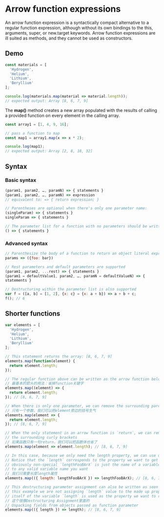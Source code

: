 # Arrow function expressions
An arrow function expression is a syntactically compact alternative to a regular function expression, although without its own bindings to the this, arguments, super, or new.target keywords. Arrow function expressions are ill suited as methods, and they cannot be used as constructors.

## Demo
```javascript
const materials = [
  'Hydrogen',
  'Helium',
  'Lithium',
  'Beryllium'
];

console.log(materials.map(material => material.length));
// expected output: Array [8, 6, 7, 9]
```

The **map()** method creates a new array populated with the results of calling a provided function on every element in the calling array.
```javascript
const array1 = [1, 4, 9, 16];

// pass a function to map
const map1 = array1.map(x => x * 2);

console.log(map1);
// expected output: Array [2, 8, 18, 32]
```

## Syntax

### Basic syntax
```javascript
(param1, param2, …, paramN) => { statements } 
(param1, param2, …, paramN) => expression
// equivalent to: => { return expression; }

// Parentheses are optional when there's only one parameter name:
(singleParam) => { statements }
singleParam => { statements }

// The parameter list for a function with no parameters should be written with a pair of parentheses.
() => { statements }
```

### Advanced syntax
```javascript
// Parenthesize the body of a function to return an object literal expression:
params => ({foo: bar})

// Rest parameters and default parameters are supported
(param1, param2, ...rest) => { statements }
(param1 = defaultValue1, param2, …, paramN = defaultValueN) => { 
statements }

// Destructuring within the parameter list is also supported
var f = ([a, b] = [1, 2], {x: c} = {x: a + b}) => a + b + c;
f(); // 6
```


## Shorter functions
```javascript
var elements = [
  'Hydrogen',
  'Helium',
  'Lithium',
  'Beryllium'
];

// This statement returns the array: [8, 6, 7, 9]
elements.map(function(element) {
  return element.length;
});

// The regular function above can be written as the arrow function below
// 最基本的箭头的用法：省掉function关键字
elements.map((element) => {
  return element.length;
}); // [8, 6, 7, 9]

// When there is only one parameter, we can remove the surrounding parentheses
// 只有一个参数，我们可以把element旁边的括号生气
elements.map(element => {
  return element.length;
}); // [8, 6, 7, 9]

// When the only statement in an arrow function is `return`, we can remove `return` and remove
// the surrounding curly brackets
// 如果函数只有一句return，我们可以把函数体也省了
elements.map(element => element.length); // [8, 6, 7, 9]

// In this case, because we only need the length property, we can use destructuring parameter:
// Notice that the `length` corresponds to the property we want to get whereas the
// obviously non-special `lengthFooBArX` is just the name of a variable which can be changed
// to any valid variable name you want
// 我们只需要长度length属性
elements.map(({ length: lengthFooBArX }) => lengthFooBArX); // [8, 6, 7, 9]

// This destructuring parameter assignment can also be written as seen below. However, note that in
// this example we are not assigning `length` value to the made up property. Instead, the literal name
// itself of the variable `length` is used as the property we want to retrieve from the object.
// 这个很像Destructuring Assignment里面的
// Unpacking fields from objects passed as function parameter
elements.map(({ length }) => length); // [8, 6, 7, 9] 
```
